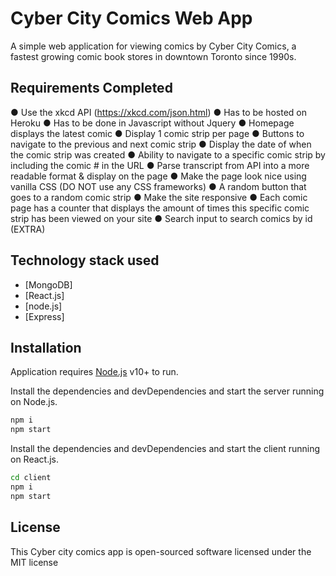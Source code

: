 # Cyber City Comics Web App
A simple web application for viewing comics by Cyber City Comics, a fastest growing comic book stores in downtown Toronto since 1990s.

## Requirements Completed

● Use the xkcd API (https://xkcd.com/json.html)
● Has to be hosted on Heroku
● Has to be done in Javascript without Jquery
● Homepage displays the latest comic
● Display 1 comic strip per page
● Buttons to navigate to the previous and next comic strip
● Display the date of when the comic strip was created
● Ability to navigate to a specific comic strip by including the comic # in the URL
● Parse transcript from API into a more readable format & display on the page
● Make the page look nice using vanilla CSS (DO NOT use any CSS frameworks)
● A random button that goes to a random comic strip
● Make the site responsive
● Each comic page has a counter that displays the amount of times this specific comic strip has been viewed on your site
● Search input to search comics by id (EXTRA)

## Technology stack used

- [MongoDB]
- [React.js]
- [node.js]
- [Express]

## Installation

Application requires [Node.js](https://nodejs.org/) v10+ to run.

Install the dependencies and devDependencies and start the server running on Node.js.

```sh
npm i
npm start
```
Install the dependencies and devDependencies and start the client running on React.js.

```sh
cd client
npm i
npm start
```

## License

This Cyber city comics app is open-sourced software licensed under the MIT license

